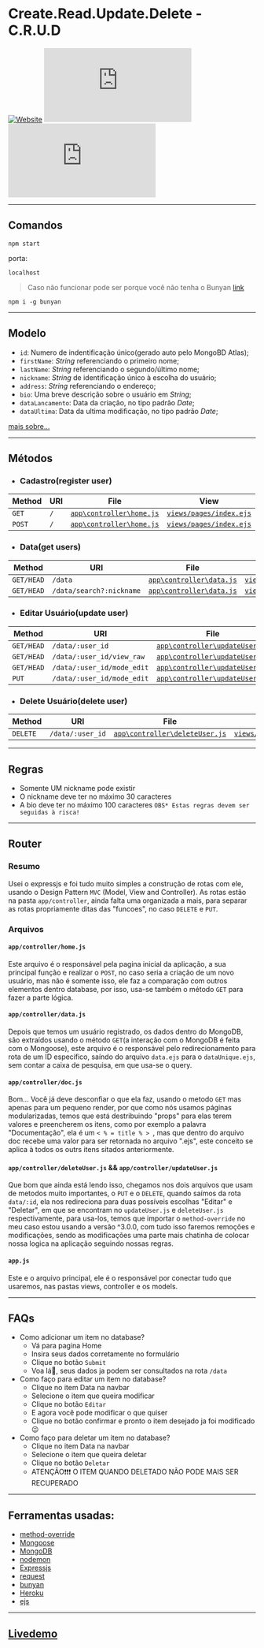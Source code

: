 # Create.Read.Update.Delete - C.R.U.D

[![Website](https://img.shields.io/website?up_message=livedemo&url=https%3A%2F%2Fcrud-andrrff.herokuapp.com%2F)](https://crud-andrrff.herokuapp.com/)
[![GitHub repo size](https://img.shields.io/github/repo-size/andrrff/c.r.u.d)](https://github.com/andrrff/c.r.u.d) 
[![GitHub](https://img.shields.io/github/license/andrrff/c.r.u.d)](https://github.com/andrrff/c.r.u.d/blob/master/LICENSE) 

____

## Comandos
```
npm start
```
porta:
```
localhost
```

> Caso não funcionar pode ser porque você não tenha o Bunyan
> [link](https://www.npmjs.com/package/bunyan)
```
npm i -g bunyan
```

____

## Modelo
- `id`: Numero de indentificação único(gerado auto pelo MongoBD Atlas);
- `firstName`: _String_ referenciando o primeiro nome;
- `lastName`: _String_ referenciando o segundo/último nome;
- `nickname`: _String_ de identificação único à escolha do usuário;
- `address`: _String_ referenciando o endereço;
- `bio`: Uma breve descrição sobre o usuário em _String_;
- `dataLancamento`: Data da criação, no tipo padrão _Date_;
- `dataUltima`: Data da ultima modificação, no tipo padrão _Date_;

[mais sobre...](https://github.com/andrrff/c.r.u.d/blob/master/app/models/user.js)
____

## Métodos

- ### Cadastro(register user)

| Method     | URI                               | File                         | View                      |
|------------|-----------------------------------|------------------------------|---------------------------|
| `GET`      | `/`                               | [`app\controller\home.js`](https://github.com/andrrff/c.r.u.d/blob/master/app/controller/home.js#L16)     | [`views/pages/index.ejs`](https://github.com/andrrff/c.r.u.d/blob/master/app/views/pages/index.ejs)   |
| `POST`     | `/`                               | [`app\controller\home.js`](https://github.com/andrrff/c.r.u.d/blob/master/app/controller/home.js#L25)     | [`views/pages/index.ejs`](https://github.com/andrrff/c.r.u.d/blob/master/app/views/pages/index.ejs)   |

- ### Data(get users)

| Method     | URI                               | File                         | View                      |
|------------|-----------------------------------|------------------------------|---------------------------|
| `GET/HEAD` | `/data`                           | [`app\controller\data.js`](https://github.com/andrrff/c.r.u.d/blob/master/app/controller/data.js#L15)     | [`views/pages/data.ejs`](https://github.com/andrrff/c.r.u.d/blob/master/app/views/pages/data.ejs)    |
| `GET/HEAD` | `/data/search?:nickname`          | [`app\controller\data.js`](https://github.com/andrrff/c.r.u.d/blob/master/app/controller/data.js#L38)     | [`views/pages/data.ejs`](https://github.com/andrrff/c.r.u.d/blob/master/app/views/pages/data.ejs)    |

- ### Editar Usuário(update user)

| Method     | URI                               | File                         | View                      |
|------------|-----------------------------------|------------------------------|---------------------------|
| `GET/HEAD` | `/data/:user_id`               | [`app\controller\updateUser.js`](https://github.com/andrrff/c.r.u.d/blob/master/app/controller/updateUser.js#L15)| [`views/pages/dataUnique.ejs`](https://github.com/andrrff/c.r.u.d/blob/master/app/views/pages/dataUnique.ejs)|
| `GET/HEAD` | `/data/:user_id/view_raw`      | [`app\controller\updateUser.js`](https://github.com/andrrff/c.r.u.d/blob/master/app/controller/updateUser.js#L35)| [`resource.send(user.json)`](https://github.com/andrrff/c.r.u.d/blob/master/app/controller/updateUser.js#L46)  |
| `GET/HEAD` | `/data/:user_id/mode_edit`     | [`app\controller\updateUser.js`](https://github.com/andrrff/c.r.u.d/blob/master/app/controller/updateUser.js#L56)| [`views/pages/edit.ejs`](https://github.com/andrrff/c.r.u.d/blob/master/app/views/pages/edit.ejs)      |
| `PUT`      | `/data/:user_id/mode_edit`     | [`app\controller\updateUser.js`](https://github.com/andrrff/c.r.u.d/blob/master/app/controller/updateUser.js#L75)| [`views/pages/actionPage.ejs`](https://github.com/andrrff/c.r.u.d/blob/master/app/views/pages/actionPage.ejs)      |

- ### Delete Usuário(delete user)

| Method     | URI                               | File                         | View                      |
|------------|-----------------------------------|------------------------------|---------------------------|
| `DELETE`   | `/data/:user_id`               | [`app\controller\deleteUser.js`](https://github.com/andrrff/c.r.u.d/blob/master/app/controller/deleteUser.js#L17)| [`views/pages/actionPage.ejs`](https://github.com/andrrff/c.r.u.d/blob/master/app/views/pages/actionPage.ejs)|

____

## Regras
- Somente UM nickname pode existir
- O nickname deve ter no máximo 30 caracteres
- A bio deve ter no máximo 100 caracteres
`OBS* Estas regras devem ser seguidas à risca!`

____

## Router
### Resumo
Usei o expressjs e foi tudo muito simples a construção de rotas com ele, usando o Design Pattern `MVC` (Model, View and Controller). As rotas estão na pasta `app/controller`, ainda falta uma organizada a mais, para separar as rotas propriamente ditas das "funcoes", no caso `DELETE` e `PUT`.

### Arquivos
#### `app/controller/home.js`
Este arquivo é o responsável pela pagina inicial da aplicação, a sua principal função e realizar o `POST`, no caso seria a criação de um novo usuário, mas não é somente isso, ele faz a comparação com outros elementos dentro database, por isso, usa-se também o método `GET` para fazer a parte lógica.

#### `app/controller/data.js`
Depois que temos um usuário registrado, os dados dentro do MongoDB, são extraídos usando o método `GET`(a interação com o MongoDB é feita com o Mongoose), este arquivo é o responsável pelo redirecionamento para rota de um ID específico, saíndo do arquivo `data.ejs` para o `dataUnique.ejs`, sem contar a caixa de pesquisa, em que usa-se o query.

#### `app/controller/doc.js`
Bom... Você já deve desconfiar o que ela faz, usando o metodo `GET` mas apenas para um pequeno render, por que como nós usamos páginas modularizadas, temos que está destribuindo "props" para elas terem valores e preencherem os itens, como por exemplo a palavra "Documentação", ela é um `< % = title % > `, mas que dentro do arquivo doc recebe uma valor para ser retornada no arquivo ".ejs", este conceito se aplica à todos os outrs itens sitados anteriormente.

#### `app/controller/deleteUser.js` && `app/controller/updateUser.js`
Que bom que ainda está lendo isso, chegamos nos dois arquivos que usam de metodos muito importantes, o `PUT` e o `DELETE`, quando saímos da rota `data/:id`, ela nos redireciona para duas possíveis escolhas "Editar" e "Deletar", em que se encontram no `updateUser.js` e `deleteUser.js` respectivamente, para usa-los, temos que importar o `method-override` no meu caso estou usando a versão ^3.0.0, com tudo isso faremos remoções e modificações, sendo as modificações uma parte mais chatinha de colocar nossa logica na aplicação seguindo nossas regras.

#### `app.js`
Este e o arquivo principal, ele é o responsável por conectar tudo que usaremos, nas pastas views, controller e os models.

____

## FAQs
- Como adicionar um item no database?
  - Vá para pagina Home
  - Insira seus dados corretamente no formulário
  - Clique no botão `Submit`
  - Voa lá🎉, seus dados ja podem ser consultados na rota `/data`
- Como faço para editar um item no database?
  - Clique no item Data na navbar
  - Selecione o item que queira modificar
  - Clique no botão `Editar`
  - E agora você pode modificar o que quiser
  - Clique no botão confirmar e pronto o item desejado ja foi modificado 😉
- Como faço para deletar um item no database?
  - Clique no item Data na navbar
  - Selecione o item que queira deletar
  - Clique no botão `Deletar`
  - ATENÇÃO❗❗❗ O ITEM QUANDO DELETADO NÃO PODE MAIS SER RECUPERADO

____

## Ferramentas usadas:
  - [method-override](https://www.npmjs.com/package/method-override)
  - [Mongoose](https://mongoosejs.com/docs/guide.html)
  - [MongoDB](https://docs.mongodb.com)
  - [nodemon](https://nodemon.io)
  - [Expressjs](https://expressjs.com/en/guide/routing.html)
  - [request](https://www.npmjs.com/package/request)
  - [bunyan](https://www.npmjs.com/package/bunyan)
  - [Heroku](https://circleci.com/docs/?utm_source=google&utm_medium=cpc&utm_content=docs&utm_campaign=sitelinkDocs&gclid=Cj0KCQjw2tCGBhCLARIsABJGmZ7Q9doxkThadrBOGJD7FARqVgGL5D-C-deNRsJOGjqMYkhsEQ9cKmAaAhP0EALw_wcB)
  - [ejs](https://ejs.co/#docs)
  
____

## [Livedemo](https://crud-andrrff.herokuapp.com/)
